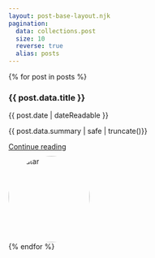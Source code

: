 ```yaml
---
layout: post-base-layout.njk
pagination:
  data: collections.post
  size: 10
  reverse: true
  alias: posts
---
```


{% for post in posts %}

  <div class="col-md-6">
    <div class="card flex-md-row mb-4 shadow-sm h-md-250">
      <div class="card-body d-flex flex-column align-items-start">
        <h3 class="mb-0">
          <strong class="d-inline-block mb-2">{{ post.data.title }}</strong>
          <a class="text-dark" href="{{ post.url | url }}"></a>
        </h3>
        <div datetime="{{ post.date | dateIso }}" class="mb-1 text-muted">{{ post.date | dateReadable }}</div>
        <p class="card-text mb-auto">{{ post.data.summary | safe | truncate()}}</p>
        <a href="{{ post.url | url }}" aria-label="Read more on {{ post.data.title }}">Continue reading</a>
      </div>
      <img class="card-img-right flex-auto d-none d-lg-block" src="{{ post.data.profileimage }}" data-holder-rendered="true" style="padding-top:10px;padding-right:10px;width: 160px; height: 170px;border-radius: 80%;" alt="Avatar">
      <!-- <img class="card-img-right flex-auto d-none d-lg-block" data-src="holder.js/200x250?theme=thumb" alt="Thumbnail [200x250]" src="data:image/svg+xml;charset=UTF-8,%3Csvg%20width%3D%22200%22%20height%3D%22250%22%20xmlns%3D%22http%3A%2F%2Fwww.w3.org%2F2000%2Fsvg%22%20viewBox%3D%220%200%20200%20250%22%20preserveAspectRatio%3D%22none%22%3E%3Cdefs%3E%3Cstyle%20type%3D%22text%2Fcss%22%3E%23holder_170d75eb949%20text%20%7B%20fill%3A%23eceeef%3Bfont-weight%3Abold%3Bfont-family%3AArial%2C%20Helvetica%2C%20Open%20Sans%2C%20sans-serif%2C%20monospace%3Bfont-size%3A13pt%20%7D%20%3C%2Fstyle%3E%3C%2Fdefs%3E%3Cg%20id%3D%22holder_170d75eb949%22%3E%3Crect%20width%3D%22200%22%20height%3D%22250%22%20fill%3D%22%2355595c%22%3E%3C%2Frect%3E%3Cg%3E%3Ctext%20x%3D%2255.828125%22%20y%3D%22130.775%22%3EThumbnail%3C%2Ftext%3E%3C%2Fg%3E%3C%2Fg%3E%3C%2Fsvg%3E" data-holder-rendered="true" style="width: 200px; height: 250px;"> -->
    </div>
  </div>
{% endfor %}
